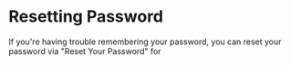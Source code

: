 # Resetting Password

If you're having trouble remembering your password, you can reset your password via "Reset Your Password" for

